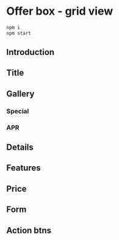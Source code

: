 # Offer box - grid view


```bash
npm i
npm start
```

## Introduction

## Title

## Gallery

### Special
### APR

## Details

## Features

## Price

## Form

## Action btns